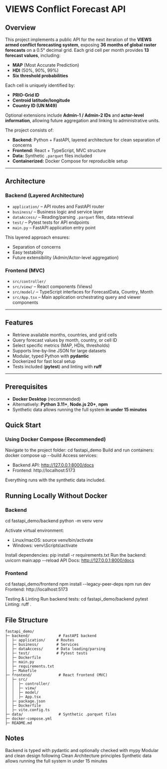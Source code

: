 # VIEWS Conflict Forecast API

## Overview

This project implements a public API for the next iteration of the **VIEWS armed conflict forecasting system**, exposing **36 months of global raster forecasts** on a 0.5° decimal grid. Each grid cell per month provides **13 forecast values**, including:

- **MAP** (Most Accurate Prediction)  
- **HDI** (50%, 90%, 99%)  
- **Six threshold probabilities**  

Each cell is uniquely identified by:

- **PRIO-Grid ID**  
- **Centroid latitude/longitude**  
- **Country ID (UN M49)**  

Optional extensions include **Admin-1 / Admin-2 IDs** and **actor-level information**, allowing future aggregation and linking to administrative units.

The project consists of:

- **Backend:** Python + FastAPI, layered architecture for clean separation of concerns  
- **Frontend:** React + TypeScript, MVC structure  
- **Data:** Synthetic `.parquet` files included  
- **Containerized:** Docker Compose for reproducible setup  

---

## Architecture

### Backend (Layered Architecture)

- `application/` – API routes and FastAPI router  
- `business/` – Business logic and service layer  
- `dataAccess/` – Reading/parsing `.parquet` files, data retrieval  
- `test/` – Pytest tests for API endpoints  
- `main.py` – FastAPI application entry point  

This layered approach ensures:

- Separation of concerns  
- Easy testability  
- Future extensibility (Admin/Actor-level aggregation)  

### Frontend (MVC)

- `src/controller/`  
- `src/view/` – React components (Views)  
- `src/model/` – TypeScript interfaces for ForecastData, Country, Month  
- `src/App.tsx` – Main application orchestrating query and viewer components  

---

## Features

- Retrieve available months, countries, and grid cells  
- Query forecast values by month, country, or cell ID  
- Select specific metrics (MAP, HDIs, thresholds)  
- Supports line-by-line JSON for large datasets  
- Modular, typed Python with **pydantic**  
- Dockerized for fast local setup  
- Tests included (**pytest**) and linting with **ruff**  

---

## Prerequisites

- **Docker Desktop** (recommended)  
- Alternatively: **Python 3.11+**, **Node.js 20+**, **npm**  
- Synthetic data allows running the full system **in under 15 minutes**


## Quick Start

### Using Docker Compose (Recommended)

Navigate to the project folder: cd fastapi_demo
Build and run containers: docker compose up --build
Access services:
- Backend API: http://127.0.0.1:8000/docs
- Frontend: http://localhost:5173

Everything runs with the synthetic data included.

## Running Locally Without Docker
### Backend

cd fastapi_demo/backend
python -m venv venv

Activate virtual environment:
- Linux/macOS: source venv/bin/activate
- Windows: venv\Scripts\activate

Install dependencies: pip install -r requirements.txt
Run the backend: uvicorn main:app --reload
API Docs: http://127.0.0.1:8000/docs

### Frontend

cd fastapi_demo/frontend
npm install --legacy-peer-deps
npm run dev
Frontend: http://localhost:5173

Testing & Linting
Run backend tests: cd fastapi_demo/backend
pytest
Linting:
ruff .


## File Structure
```
fastapi_demo/
├─ backend/             # FastAPI backend
│  ├─ application/     # Routes
│  ├─ business/        # Services
│  ├─ dataAccess/      # Data loading/parsing
│  ├─ test/            # Pytest tests
│  ├─ Dockerfile
│  ├─ main.py
│  ├─ requirements.txt
│  ├─ Makefile
├─ frontend/            # React frontend (MVC)
│  ├─ src/
│  │  ├─ controller/
│  │  ├─ view/
│  │  ├─ model/
│  │  ├─ App.tsx
│  ├─ package.json
│  ├─ Dockerfile
│  ├─ vite.config.ts
├─ data/                # Synthetic .parquet files
├─ docker-compose.yml
├─ README.md
```
## Notes
Backend is typed with pydantic and optionally checked with mypy
Modular and clean design following Clean Architecture principles
Synthetic data allows running the full system in under 15 minutes
